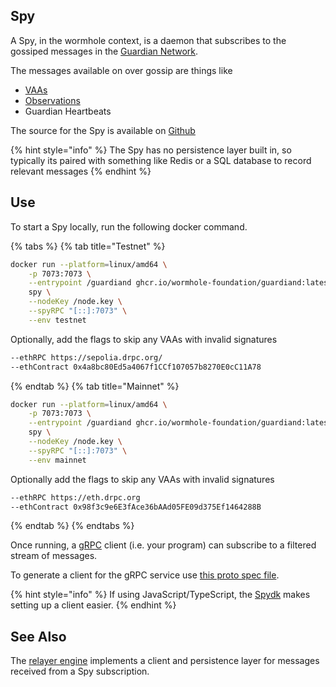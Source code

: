 Spy
----

A Spy, in the wormhole context, is a daemon that subscribes to the gossiped messages in the [Guardian Network](./guardian.md). 

The messages available on over gossip are things like 

- [VAAs](./vaa.md) 
- [Observations](../glossary.md#observation) 
- Guardian Heartbeats

The source for the Spy is available on [Github](https://github.com/wormhole-foundation/wormhole/blob/main/node/cmd/spy/spy.go)

{% hint style="info" %}
The Spy has no persistence layer built in, so typically its paired with something like Redis or a SQL database to record relevant messages
{% endhint %}


## Use

To start a Spy locally, run the following docker command.  

{% tabs %} 
{% tab title="Testnet" %} 

```sh
docker run --platform=linux/amd64 \
    -p 7073:7073 \
    --entrypoint /guardiand ghcr.io/wormhole-foundation/guardiand:latest \
    spy \
    --nodeKey /node.key \
    --spyRPC "[::]:7073" \
    --env testnet
```

Optionally, add the flags to skip any VAAs with invalid signatures

```sh
--ethRPC https://sepolia.drpc.org/
--ethContract 0x4a8bc80Ed5a4067f1CCf107057b8270E0cC11A78
```

{% endtab %}
{% tab title="Mainnet" %} 

```sh
docker run --platform=linux/amd64 \
    -p 7073:7073 \
    --entrypoint /guardiand ghcr.io/wormhole-foundation/guardiand:latest \
    spy \
    --nodeKey /node.key \
    --spyRPC "[::]:7073" \
    --env mainnet
```

Optionally add the flags to skip any VAAs with invalid signatures

```sh
--ethRPC https://eth.drpc.org
--ethContract 0x98f3c9e6E3fAce36bAAd05FE09d375Ef1464288B
```

{% endtab %}
{% endtabs %}

Once running, a [gRPC](https://grpc.io/) client (i.e. your program) can subscribe to a filtered stream of messages. 

To generate a client for the gRPC service use [this proto spec file](https://github.com/wormhole-foundation/wormhole/blob/main/proto/spy/v1/spy.proto).

{% hint style="info" %}
If using JavaScript/TypeScript, the [Spydk](https://www.npmjs.com/package/@certusone/wormhole-spydk) makes setting up a client easier.
{% endhint %}


## See Also


The [relayer engine](https://github.com/wormhole-foundation/relayer-engine) implements a client and persistence layer for messages received from a Spy subscription. 

